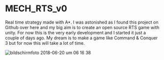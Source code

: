 # MECH_RTS_v0
Real time strategy made with A*. I was astonished as I found this project on Github over here and my big aim is to create an open source RTS game with unity. For now this is the very early development and I started it just a couple of days ago. My dream is to make a game like Command & Conquer 3 but for now this will take a lot of time.

![bildschirmfoto 2018-06-20 um 06 16 38](https://user-images.githubusercontent.com/6071528/41697300-71a6db44-7518-11e8-90b5-93e2ba250742.jpg)

